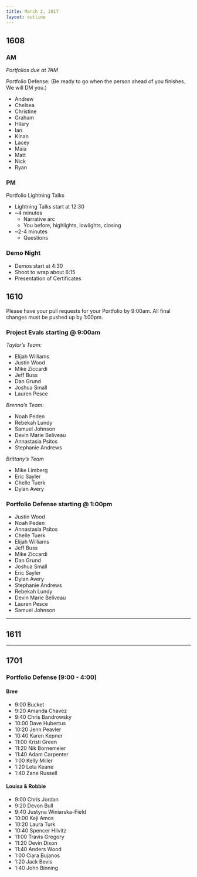```yaml
---
title: March 2, 2017
layout: outline
---
```


## 1608

### AM
*Portfolios due at 7AM*

Portfolio Defense:
(Be ready to go when the person ahead of you finishes. We will DM you.)

* Andrew
* Chelsea
* Christine
* Graham
* Hilary
* Ian
* Kinan
* Lacey
* Maia
* Matt
* Nick
* Ryan

### PM
Portfolio Lightning Talks

* Lightning Talks start at 12:30
* ~4 minutes
  * Narrative arc
  * You before, highlights, lowlights, closing
* ~2-4 minutes
  * Questions

### Demo Night

* Demos start at 4:30
* Shoot to wrap about 6:15
* Presentation of Certificates

## 1610

Please have your pull requests for your Portfolio by 9:00am.
All final changes must be pushed up by 1:00pm.
### Project Evals starting @ 9:00am

*Taylor’s Team:*

* Elijah Williams
* Justin Wood
* Mike Ziccardi
* Jeff Buss
* Dan Grund
* Joshua Small
* Lauren Pesce

*Brenna’s Team:*

* Noah Peden
* Rebekah Lundy
* Samuel Johnson
* Devin Marie Beliveau
* Annastasia Psitos
* Stephanie Andrews

*Brittany’s Team*

* Mike Limberg
* Eric Sayler
* Chelle Tuerk
* Dylan Avery

### Portfolio Defense starting @ 1:00pm
* Justin Wood
* Noah Peden
* Annastasia Psitos
* Chelle Tuerk
* Elijah Williams
* Jeff Buss
* Mike Ziccardi
* Dan Grund
* Joshua Small
* Eric Sayler
* Dylan Avery
* Stephanie Andrews
* Rebekah Lundy
* Devin Marie Beliveau
* Lauren Pesce
* Samuel Johnson



--------------------------------------------

## 1611

--------------------------------------------

## 1701

### Portfolio Defense (9:00 - 4:00)

#### Bree

* 9:00 Bucket
* 9:20 Amanda Chavez
* 9:40 Chris Bandrowsky
* 10:00 Dave Hubertus
* 10:20 Jenn Peavler
* 10:40 Karen Kepner
* 11:00 Kristi Green
* 11:20 Nik Bornemeier
* 11:40 Adam Carpenter
* 1:00 Kelly Miller
* 1:20 Leta Keane
* 1:40 Zane Russell

#### Louisa & Robbie

* 9:00 Chris Jordan
* 9:20 Devon Bull
* 9:40 Justyna Winiarska-Field
* 10:00 Keji Amos
* 10:20 Laura Turk
* 10:40 Spencer Hilvitz
* 11:00 Travis Gregory
* 11:20 Devin Dixon
* 11:40 Anders Wood
* 1:00 Ciara Bujanos
* 1:20 Jack Bevis
* 1:40 John Binning
